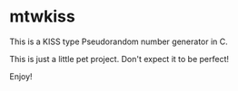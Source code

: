 # mtwkiss

This is a KISS type Pseudorandom number generator in C.

This is just a little pet project. Don't expect it to be perfect!

Enjoy!
